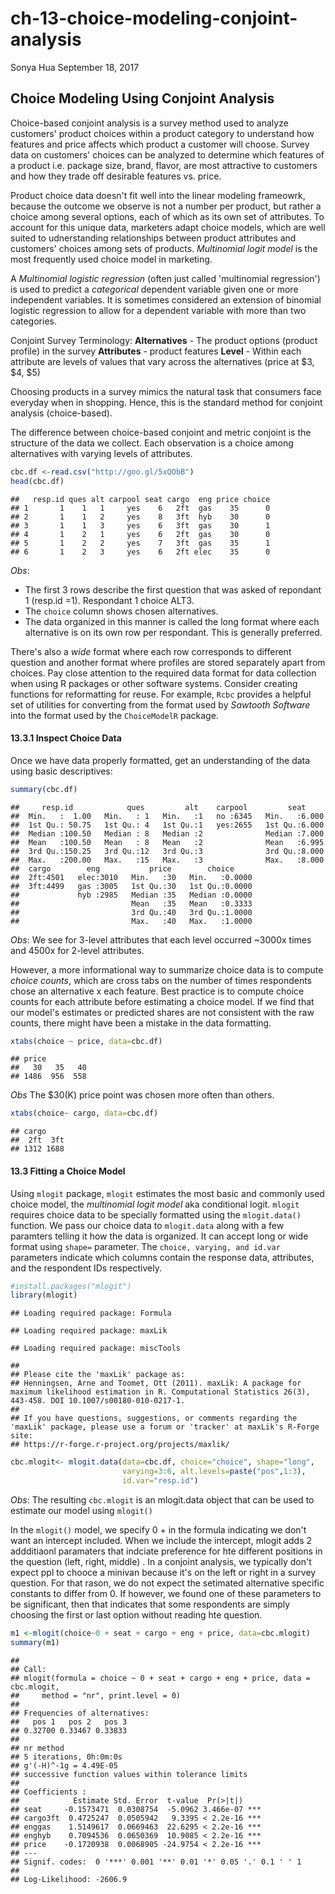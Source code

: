 ch-13-choice-modeling-conjoint-analysis
================
Sonya Hua
September 18, 2017

Choice Modeling Using Conjoint Analysis
---------------------------------------

Choice-based conjoint analysis is a survey method used to analyze customers' product choices within a product category to understand how features and price affects which product a customer will choose. Survey data on customers' choices can be analyzed to determine which features of a product i.e. package size, brand, flavor, are most attractive to customers and how they trade off desirable features vs. price.

Product choice data doesn't fit well into the linear modeling frameowrk, because the outcome we observe is not a number per product, but rather a choice among several options, each of which as its own set of attributes. To account for this unique data, marketers adapt choice models, which are well suited to udnerstanding relationships between product attributes and customers' choices among sets of products. *Multinomial logit model* is the most frequently used choice model in marketing.

A *Multinomial logistic regression* (often just called 'multinomial regression') is used to predict a *categorical* dependent variable given one or more independent variables. It is sometimes considered an extension of binomial logistic regression to allow for a dependent variable with more than two categories.

Conjoint Survey Terminology: **Alternatives** - The product options (product profile) in the survey **Attributes** - product features **Level** - Within each attribute are levels of values that vary across the alternatives (price at $3, $4, $5)

Choosing products in a survey mimics the natural task that consumers face everyday when in shopping. Hence, this is the standard method for conjoint analysis (choice-based).

The difference between choice-based conjoint and metric conjoint is the structure of the data we collect. Each observation is a choice among alternatives with varying levels of attributes.

``` r
cbc.df <-read.csv("http://goo.gl/5xQObB")
head(cbc.df)
```

    ##   resp.id ques alt carpool seat cargo  eng price choice
    ## 1       1    1   1     yes    6   2ft  gas    35      0
    ## 2       1    1   2     yes    8   3ft  hyb    30      0
    ## 3       1    1   3     yes    6   3ft  gas    30      1
    ## 4       1    2   1     yes    6   2ft  gas    30      0
    ## 5       1    2   2     yes    7   3ft  gas    35      1
    ## 6       1    2   3     yes    6   2ft elec    35      0

*Obs*:

-   The first 3 rows describe the first question that was asked of repondant 1 (resp.id =1). Respondant 1 choice ALT3.
-   The `choice` column shows chosen alternatives.
-   The data organized in this manner is called the long format where each alternative is on its own row per respondant. This is generally preferred.

There's also a *wide* format where each row corresponds to different question and another format where profiles are stored separately apart from choices. Pay close attention to the required data format for data collection when using R packages or other software systems. Consider creating functions for reformatting for reuse. For example, `Rcbc` provides a helpful set of utilities for converting from the format used by *Sawtooth Software* into the format used by the `ChoiceModelR` package.

#### 13.3.1 Inspect Choice Data

Once we have data properly formatted, get an understanding of the data using basic descriptives:

``` r
summary(cbc.df)
```

    ##     resp.id            ques         alt    carpool         seat      
    ##  Min.   :  1.00   Min.   : 1   Min.   :1   no :6345   Min.   :6.000  
    ##  1st Qu.: 50.75   1st Qu.: 4   1st Qu.:1   yes:2655   1st Qu.:6.000  
    ##  Median :100.50   Median : 8   Median :2              Median :7.000  
    ##  Mean   :100.50   Mean   : 8   Mean   :2              Mean   :6.995  
    ##  3rd Qu.:150.25   3rd Qu.:12   3rd Qu.:3              3rd Qu.:8.000  
    ##  Max.   :200.00   Max.   :15   Max.   :3              Max.   :8.000  
    ##  cargo        eng           price        choice      
    ##  2ft:4501   elec:3010   Min.   :30   Min.   :0.0000  
    ##  3ft:4499   gas :3005   1st Qu.:30   1st Qu.:0.0000  
    ##             hyb :2985   Median :35   Median :0.0000  
    ##                         Mean   :35   Mean   :0.3333  
    ##                         3rd Qu.:40   3rd Qu.:1.0000  
    ##                         Max.   :40   Max.   :1.0000

*Obs*: We see for 3-level attributes that each level occurred ~3000x times and 4500x for 2-level attributes.

However, a more informational way to summarize choice data is to compute *choice counts*, which are cross tabs on the number of times respondents chose an alternative x each feature. Best practice is to compute choice counts for each attribute before estimating a choice model. If we find that our model's estimates or predicted shares are not consistent with the raw counts, there might have been a mistake in the data formatting.

``` r
xtabs(choice ~ price, data=cbc.df)
```

    ## price
    ##   30   35   40 
    ## 1486  956  558

*Obs* The $30(K) price point was chosen more often than others.

``` r
xtabs(choice~ cargo, data=cbc.df)
```

    ## cargo
    ##  2ft  3ft 
    ## 1312 1688

#### 13.3 Fitting a Choice Model

Using `mlogit` package, `mlogit` estimates the most basic and commonly used choice model, the *multinomial logit model* aka conditional logit. `mlogit` requires choice data to be specially formatted using the `mlogit.data()` function. We pass our choice data to `mlogit.data` along with a few paramters telling it how the data is organized. It can accept long or wide format using `shape=` parameter. The `choice, varying, and id.var` parameters indicate which columns contain the response data, attributes, and the respondent IDs respectively.

``` r
#install.packages("mlogit")
library(mlogit)
```

    ## Loading required package: Formula

    ## Loading required package: maxLik

    ## Loading required package: miscTools

    ## 
    ## Please cite the 'maxLik' package as:
    ## Henningsen, Arne and Toomet, Ott (2011). maxLik: A package for maximum likelihood estimation in R. Computational Statistics 26(3), 443-458. DOI 10.1007/s00180-010-0217-1.
    ## 
    ## If you have questions, suggestions, or comments regarding the 'maxLik' package, please use a forum or 'tracker' at maxLik's R-Forge site:
    ## https://r-forge.r-project.org/projects/maxlik/

``` r
cbc.mlogit<- mlogit.data(data=cbc.df, choice="choice", shape="long", 
                         varying=3:6, alt.levels=paste("pos",1:3),
                         id.var="resp.id")
```

*Obs*: The resulting `cbc.mlogit` is an mlogit.data object that can be used to estimate our model using `mlogit()`

In the `mlogit()` model, we specify 0 + in the formula indicating we don't want an intercept included. When we include the intercept, mlogit adds 2 addditiaonl paramaters that indciate preference for hte different positions in the question (left, right, middle) . In a conjoint analysis, we typically don't expect ppl to chooce a minivan because it's on the left or right in a survey question. For that rason, we do not expect the setimated alternative specific constants to differ from 0. If however, we found one of these parameters to be significant, then that indicates that some respondents are simply choosing the first or last option without reading hte question.

``` r
m1 <-mlogit(choice~0 + seat + cargo + eng + price, data=cbc.mlogit)
summary(m1)
```

    ## 
    ## Call:
    ## mlogit(formula = choice ~ 0 + seat + cargo + eng + price, data = cbc.mlogit, 
    ##     method = "nr", print.level = 0)
    ## 
    ## Frequencies of alternatives:
    ##   pos 1   pos 2   pos 3 
    ## 0.32700 0.33467 0.33833 
    ## 
    ## nr method
    ## 5 iterations, 0h:0m:0s 
    ## g'(-H)^-1g = 4.49E-05 
    ## successive function values within tolerance limits 
    ## 
    ## Coefficients :
    ##            Estimate Std. Error  t-value  Pr(>|t|)    
    ## seat     -0.1573471  0.0308754  -5.0962 3.466e-07 ***
    ## cargo3ft  0.4725247  0.0505942   9.3395 < 2.2e-16 ***
    ## enggas    1.5149617  0.0669463  22.6295 < 2.2e-16 ***
    ## enghyb    0.7094536  0.0650369  10.9085 < 2.2e-16 ***
    ## price    -0.1720938  0.0068905 -24.9754 < 2.2e-16 ***
    ## ---
    ## Signif. codes:  0 '***' 0.001 '**' 0.01 '*' 0.05 '.' 0.1 ' ' 1
    ## 
    ## Log-Likelihood: -2606.9
